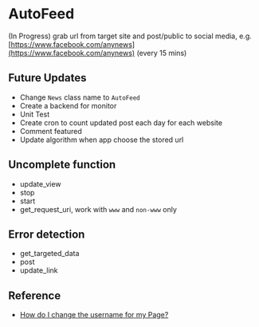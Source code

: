 # AutoFeed
(In Progress) grab url from target site and post/public to social media, e.g. [https://www.facebook.com/anynews](https://www.facebook.com/anynews) (every 15 mins)

## Future Updates

- Change `News` class name to `AutoFeed`
- Create a backend for monitor
- Unit Test
- Create cron to count updated post each day for each website
- Comment featured
- Update algorithm when app choose the stored url

## Uncomplete function

- update_view
- stop
- start
- get_request_uri, work with `www` and `non-www` only

## Error detection

- get_targeted_data
- post
- update_link

## Reference
- [How do I change the username for my Page?](https://www.facebook.com/help/203523569682738)
